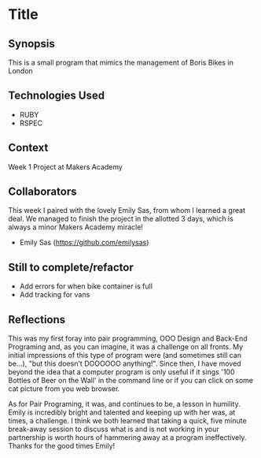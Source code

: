 Title
=======================

## Synopsis

This is a small program that mimics the management of Boris Bikes in London 

## Technologies Used

- RUBY
- RSPEC

## Context

Week 1 Project at Makers Academy

## Collaborators

This week I paired with the lovely Emily Sas, from whom I learned a great deal. 
We managed to finish the project in the allotted 3 days, which is always a minor Makers Academy miracle! 

- Emily Sas (https://github.com/emilysas)

## Still to complete/refactor

- Add errors for when bike container is full 
- Add tracking for vans 

## Reflections

This was my first foray into pair programming, OOO Design and Back-End Programing and, as you can imagine, it was a challenge on all fronts. 
My initial impressions of this type of program were (and sometimes still can be...), "but this doesn't DOOOOOO anything!". Since then, I have 
moved beyond the idea that a computer program is only useful if it sings '100 Bottles of Beer on the Wall' in the command line
or if you can click on some cat picture from you web browser. 

As for Pair Programing, it was, and continues to be, a lesson in humility. Emily is incredibly bright and talented and keeping up with her 
was, at times, a challenge. I think we both learned that taking a quick, five minute break-away session to discuss what is and is not working 
in your partnership is worth hours of hammering away at a program ineffectively. Thanks for the good times Emily!

